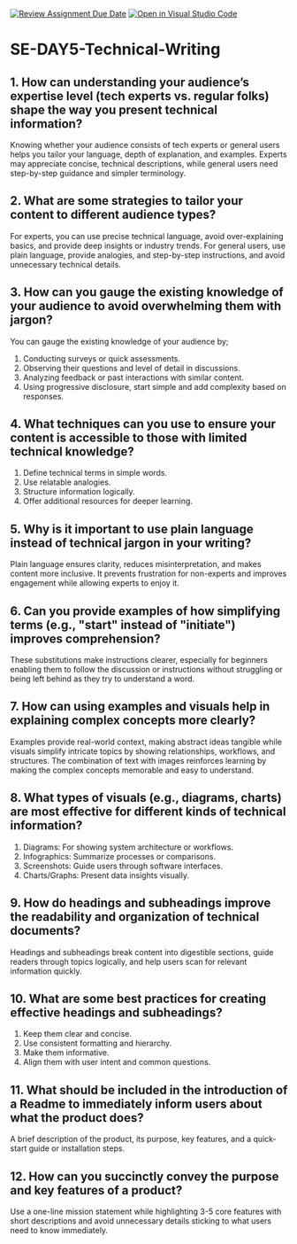 [![Review Assignment Due Date](https://classroom.github.com/assets/deadline-readme-button-22041afd0340ce965d47ae6ef1cefeee28c7c493a6346c4f15d667ab976d596c.svg)](https://classroom.github.com/a/zsAR-pyY)
[![Open in Visual Studio Code](https://classroom.github.com/assets/open-in-vscode-2e0aaae1b6195c2367325f4f02e2d04e9abb55f0b24a779b69b11b9e10269abc.svg)](https://classroom.github.com/online_ide?assignment_repo_id=18662590&assignment_repo_type=AssignmentRepo)
# SE-DAY5-Technical-Writing
## 1. How can understanding your audience’s expertise level (tech experts vs. regular folks) shape the way you present technical information?
Knowing whether your audience consists of tech experts or general users helps you tailor your language, depth of explanation, and examples. Experts may appreciate concise, technical descriptions, while general users need step-by-step guidance and simpler terminology.

## 2. What are some strategies to tailor your content to different audience types?
For experts, you can use precise technical language, avoid over-explaining basics, and provide deep insights or industry trends. For general users, use plain language, provide analogies, and step-by-step instructions, and avoid unnecessary technical details.

## 3. How can you gauge the existing knowledge of your audience to avoid overwhelming them with jargon?
You can gauge the existing knowledge of your audience by;
 1. Conducting surveys or quick assessments.
 2. Observing their questions and level of detail in discussions.
 3. Analyzing feedback or past interactions with similar content.
 4. Using progressive disclosure, start simple and add complexity based on responses.

## 4. What techniques can you use to ensure your content is accessible to those with limited technical knowledge?
1. Define technical terms in simple words.
2. Use relatable analogies.
3. Structure information logically.
4. Offer additional resources for deeper learning.

## 5. Why is it important to use plain language instead of technical jargon in your writing?
Plain language ensures clarity, reduces misinterpretation, and makes content more inclusive. It prevents frustration for non-experts and improves engagement while  allowing experts to enjoy it.

## 6. Can you provide examples of how simplifying terms (e.g., "start" instead of "initiate") improves comprehension?
These substitutions make instructions clearer, especially for beginners enabling them to follow the discussion or instructions without struggling or being left behind as they try to understand a word.

## 7. How can using examples and visuals help in explaining complex concepts more clearly?
Examples provide real-world context, making abstract ideas tangible while visuals simplify intricate topics by showing relationships, workflows, and structures.
The combination of text with images reinforces learning by making the complex concepts memorable and easy to understand.

## 8. What types of visuals (e.g., diagrams, charts) are most effective for different kinds of technical information?
 1. Diagrams: For showing system architecture or workflows.
 2. Infographics: Summarize processes or comparisons.
 3. Screenshots: Guide users through software interfaces.
 4. Charts/Graphs: Present data insights visually.

## 9. How do headings and subheadings improve the readability and organization of technical documents?
Headings and subheadings break content into digestible sections, guide readers through topics logically, and help users scan for relevant information quickly.

## 10. What are some best practices for creating effective headings and subheadings?
 1. Keep them clear and concise.
 2. Use consistent formatting and hierarchy.
 3. Make them informative.
 4. Align them with user intent and common questions.
    
## 11. What should be included in the introduction of a Readme to immediately inform users about what the product does?
A brief description of the product, its purpose, key features, and a quick-start guide or installation steps.

## 12. How can you succinctly convey the purpose and key features of a product?
Use a one-line mission statement while highlighting 3-5 core features with short descriptions and avoid unnecessary details sticking to what users need to know immediately.
